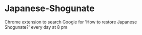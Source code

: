 # Japanese-Shogunate
Chrome extension to search Google for 'How to restore Japanese Shogunate?' every day at 8 pm
